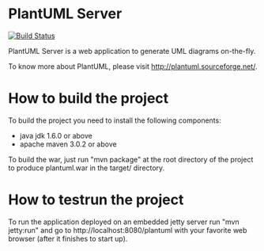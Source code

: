 PlantUML Server 
===============
[![Build Status](https://travis-ci.org/plantuml/plantuml-server.png?branch=master)](https://travis-ci.org/plantuml/plantuml-server)

PlantUML Server is a web application to generate UML diagrams on-the-fly.
 
To know more about PlantUML, please visit http://plantuml.sourceforge.net/.

How to build the project
========================

To build the project you need to install the following components:

 * java jdk 1.6.0 or above
 * apache maven 3.0.2 or above

To build the war, just run "mvn package" at the root directory of the project to produce 
plantuml.war in the target/ directory.

How to testrun the project
==========================

To run the application deployed on an embedded jetty server run "mvn jetty:run" 
and go to http://localhost:8080/plantuml with your favorite web browser (after it finishes
to start up).
